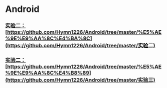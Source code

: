 # Android

### [实验二：]()[https://github.com/Hymn1226/Android/tree/master/%E5%AE%9E%E9%AA%8C%E4%BA%8C](https://github.com/Hymn1226/Android/tree/master/实验二)

### [实验二：]()[https://github.com/Hymn1226/Android/tree/master/%E5%AE%9E%E9%AA%8C%E4%B8%89](https://github.com/Hymn1226/Android/tree/master/实验三)
